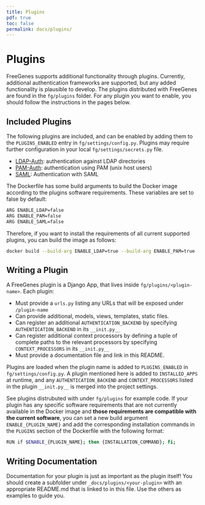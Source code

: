 ```yaml
---
title: Plugins
pdf: true
toc: false
permalink: docs/plugins/
---
```


# Plugins

FreeGenes supports additional functionality through plugins. Currently, additional
authentication frameworks are supported, but any added functionality is plausible to develop.
The plugins distributed with FreeGenes are found in the `fg/plugins` folder.
For any plugin you want to enable, you should follow the instructions in the
pages below.

## Included Plugins

The following plugins are included, and can be enabled by adding them to the
`PLUGINS_ENABLED` entry in `fg/settings/config.py`. Plugins may require further configuration in
your local `fg/settings/secrets.py` file.

 - [LDAP-Auth](ldap): authentication against LDAP directories
 - [PAM-Auth](pam): authentication using PAM (unix host users)
 - [SAML](saml): Authentication with SAML

The Dockerfile has some build arguments to build the Docker image according to the plugins software requirements. These variables are set to false by default:

```bash
ARG ENABLE_LDAP=false
ARG ENABLE_PAM=false
ARG ENABLE_SAML=false
```

Therefore, if you want to install the requirements of all current supported plugins, you can build the image as follows: 

```bash
docker build --build-arg ENABLE_LDAP=true --build-arg ENABLE_PAM=true --build-arg ENABLE_SAML=true -t {{ site.container }} .
```

## Writing a Plugin

A FreeGenes plugin is a Django App, that lives inside `fg/plugins/<plugin-name>`.
Each plugin:

 - Must provide a `urls.py` listing any URLs that will be exposed under `/plugin-name`
 - Can provide additional, models, views, templates, static files.
 - Can register an additional `AUTHENTICATION_BACKEND` by specifying `AUTHENTICATION_BACKEND` in
   its `__init.py__`
 - Can register additional context processors by defining a tuple of complete paths to the relevant processors by specifying `CONTEXT_PROCESSORS` in its `__init.py__`
 - Must provide a documentation file and link in this README.

Plugins are loaded when the plugin name is added to `PLUGINS_ENABLED` in `fg/settings/config.py`.
A plugin mentioned here is added to `INSTALLED_APPS` at runtime, and any `AUTHENTICATION_BACKEND`
and `CONTEXT_PROCESSORS` listed in the plugin `__init.py__` is merged into the project settings.

See plugins distrubuted with under `fg/plugins` for example code. If your plugin has any specific software requirements that are not currently available in the Docker image and **those requirements are compatible with the current software**, you can set a new build argument `ENABLE_{PLUGIN_NAME}` and add the corresponding installation commands in the `PLUGINS` section of the Dockerfile with the following format:

```bash
RUN if $ENABLE_{PLUGIN_NAME}; then {INSTALLATION_COMMAND}; fi;
```
## Writing Documentation

Documentation for your plugin is just as important as the plugin itself! You should create a subfolder under
`_docs/plugins/<your-plugin>` with an appropriate README.md that is linked to in this file.
Use the others as examples to guide you.
